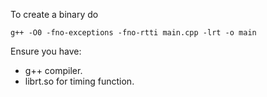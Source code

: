 To create a binary do

    g++ -O0 -fno-exceptions -fno-rtti main.cpp -lrt -o main

Ensure you have:
* g++ compiler.
* librt.so for timing function.

